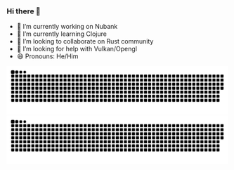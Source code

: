 ### Hi there 👋

<!--
**jerielverissimo/jerielverissimo** is a ✨ _special_ ✨ repository because its `README.md` (this file) appears on your GitHub profile.

Here are some ideas to get you started:
-->
- 🔭 I’m currently working on Nubank
- 🌱 I’m currently learning Clojure
- 👯 I’m looking to collaborate on Rust community
- 🤔 I’m looking for help with Vulkan/Opengl
- 😄 Pronouns: He/Him

![github contribution grid snake animation](https://raw.githubusercontent.com/jerielverissimo/jerielverissimo/output/github-contribution-grid-snake-dark.svg#gh-dark-mode-only)
![github contribution grid snake animation](https://raw.githubusercontent.com/jerielverissimo/jerielverissimo/output/github-contribution-grid-snake.svg#gh-light-mode-only)

